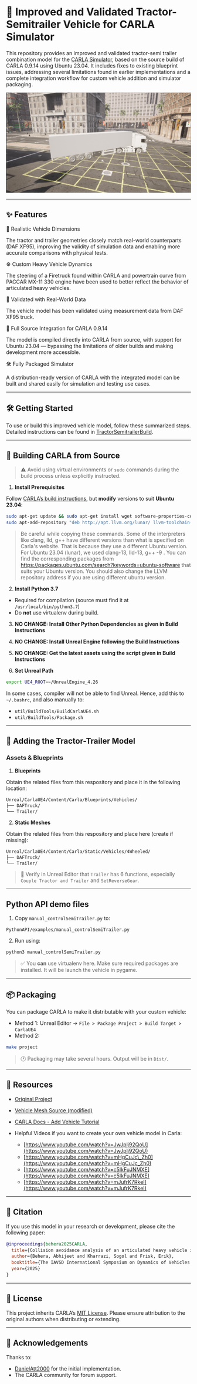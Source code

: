 # 🚛 Improved and Validated Tractor-Semitrailer Vehicle for CARLA Simulator

This repository provides an improved and validated tractor-semi trailer combination model for the [CARLA Simulator](https://carla.org/), based on the source build of CARLA 0.9.14 using Ubuntu 23.04. It includes fixes to existing blueprint issues, addressing several limitations found in earlier implementations and a complete integration workflow for custom vehicle addition and simulator packaging.

![TractorSemitrailer](TractorSemitrailer.png)

---

## ✨ Features

📏 Realistic Vehicle Dimensions

The tractor and trailer geometries closely match real-world counterparts (DAF XF95), improving the validity of simulation data and enabling more accurate comparisons with physical tests.

⚙️ Custom Heavy Vehicle Dynamics

The steering of a Firetruck found within CARLA and powertrain curve from PACCAR MX-11 330 engine have been used to better reflect the behavior of articulated heavy vehicles.

🧪 Validated with Real-World Data

The vehicle model has been validated using measurement data from DAF XF95 truck.

🧩 Full Source Integration for CARLA 0.9.14

The model is compiled directly into CARLA from source, with support for Ubuntu 23.04 — bypassing the limitations of older builds and making development more accessible.

🛠️ Fully Packaged Simulator 

A distribution-ready version of CARLA with the integrated model can be built and shared easily for simulation and testing use cases.

---

## 🛠️ Getting Started

To use or build this improved vehicle model, follow these summarized steps. Detailed instructions can be found in [TractorSemitrailerBuild](CarlaBuildTractorSemitrailer.pdf).

---

## 🧱 Building CARLA from Source

> ⚠️ Avoid using virtual environments or `sudo` commands during the build process unless explicitly instructed.

1. **Install Prerequisites**

Follow [CARLA’s build instructions](https://carla.readthedocs.io/en/0.9.14/build_linux/), but **modify** versions to suit **Ubuntu 23.04**:

```bash
sudo apt-get update && sudo apt-get install wget software-properties-common && sudo add-apt-repository ppa:ubuntu-toolchain-r/test && wget -O - https://apt.llvm.org/llvm-snapshot.gpg.key|sudo apt-key add – && sudo apt-get update
sudo apt-add-repository "deb http://apt.llvm.org/lunar/ llvm-toolchain-lunar main" sudo apt-get install build-essential clang-13 lld-13 g++-9 cmake ninja-build libvulkan1 python-is-python3 python-dev-is-python3 python3-dev python3-pip libpng-dev libtiff5-dev libjpeg-dev tzdata sed curl unzip autoconf libtool rsync libxml2-dev git sudo update-alternatives --install /usr/bin/clang++ clang++ /usr/lib/llvm-13/bin/clang++ 180 && sudo update-alternatives --install /usr/bin/clang clang /usr/lib/llvm-13/bin/clang 180
```

> Be careful while copying these commands. Some of the interpreters like clang, lld, g++ have different versions than what is specified on Carla's website. That is because they use a different Ubuntu version. For Ubuntu 23.04 (lunar), we used clang-13, lld-13, g++ -9 . You can find the corresponding packages from https://packages.ubuntu.com/search?keywords=ubuntu-software that suits your Ubuntu version. You should also change the LLVM repository address if you are using different ubuntu version. 

2. **Install Python 3.7**

* Required for compilation (source must find it at `/usr/local/bin/python3.7`)
* Do **not** use virtualenv during build.

3. **NO CHANGE: Install Other Python Dependencies as given in Build Instructions**

4. **NO CHANGE: Install Unreal Engine following the Build Instructions**

5. **NO CHANGE: Get the latest assets using the script given in Build Instructions**

6. **Set Unreal Path**

```bash
export UE4_ROOT=~/UnrealEngine_4.26
```

In some cases, compiler will not be able to find Unreal. Hence, add this to `~/.bashrc`, and also manually to:

* `util/BuildTools/BuildCarlaUE4.sh`
* `util/BuildTools/Package.sh`

---

## 🚚 Adding the Tractor-Trailer Model

### Assets & Blueprints

1. **Blueprints**

Obtain the related files from this respository and place it in the following location:

```
Unreal/CarlaUE4/Content/Carla/Blueprints/Vehicles/
├── DAFTruck/
└── Trailer/
```

2. **Static Meshes**

Obtain the related files from this respository and place here (create if missing):

```
Unreal/CarlaUE4/Content/Carla/Static/Vehicles/4Wheeled/
├── DAFTruck/
└── Trailer/
```

> 📌 Verify in Unreal Editor that `Trailer` has 6 functions, especially `Couple Tractor and Trailer` and `SetReverseGear`.

---

## Python API demo files

1. Copy `manual_controlSemiTrailer.py` to:

```
PythonAPI/examples/manual_controlSemiTrailer.py
```

2. Run using:

```bash
python3 manual_controlSemiTrailer.py
```

> ✅ You **can** use virtualenv here. Make sure required packages are installed. It will be launch the vehicle in pygame. 

---

## 📦 Packaging

You can package CARLA to make it distributable with your custom vehicle:

* Method 1: Unreal Editor → `File > Package Project > Build Target > CarlaUE4`
* Method 2:

```bash
make project
```

> 🕐 Packaging may take several hours. Output will be in `Dist/`.

---

## 📎 Resources

* [Original Project](https://github.com/DanielAtt2000/Tractor-Trailer-Vehicle-and-Roundabout-Dataset-Carla)
* [Vehicle Mesh Source (modified)](https://github.com/frankeng/CarlaSemiTruckTrailer)
* [CARLA Docs - Add Vehicle Tutorial](https://carla.readthedocs.io/en/0.9.14/tuto_A_add_vehicle/)
* Helpful Videos if you want to create your own vehicle model in Carla:

  * [https://www.youtube.com/watch?v=JwJplj92QoU](https://www.youtube.com/watch?v=JwJplj92QoU)
  * [https://www.youtube.com/watch?v=mHgCuJc\_Zh0](https://www.youtube.com/watch?v=mHgCuJc_Zh0)
  * [https://www.youtube.com/watch?v=c5IkFuJNMXE](https://www.youtube.com/watch?v=c5IkFuJNMXE)
  * [https://www.youtube.com/watch?v=mJufrK7RkeI](https://www.youtube.com/watch?v=mJufrK7RkeI)

---

## 🧾 Citation

If you use this model in your research or development, please cite the following paper:

```bibtex
@inproceedings{behera2025CARLA,
  title={Collision avoidance analysis of an articulated heavy vehicle in CARLA},
  author={Behera, Abhijeet and Kharrazi, Sogol and Frisk, Erik},
  booktitle={The IAVSD International Symposium on Dynamics of Vehicles on Roads and Tracks},
  year={2025}
}
```

---

## 📄 License

This project inherits CARLA’s [MIT License](https://github.com/carla-simulator/carla/blob/master/LICENSE). Please ensure attribution to the original authors when distributing or extending.

---

## 🙌 Acknowledgements

Thanks to:

* [DanielAtt2000](https://github.com/DanielAtt2000) for the initial implementation.
* The CARLA community for forum support.


